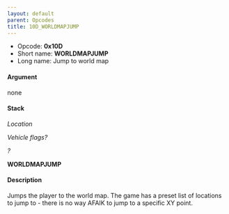 ```yaml
---
layout: default
parent: Opcodes
title: 10D_WORLDMAPJUMP
---
```


-   Opcode: **0x10D**
-   Short name: **WORLDMAPJUMP**
-   Long name: Jump to world map

#### Argument

none

#### Stack

  
*Location*

*Vehicle flags?*

*?*

**WORLDMAPJUMP**

#### Description

Jumps the player to the world map. The game has a preset list of locations to jump to - there is no way AFAIK to jump to a specific XY point.
